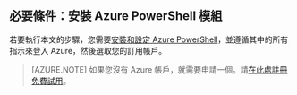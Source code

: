 ## 必要條件：安裝 Azure PowerShell 模組
若要執行本文的步驟，您需要[安裝和設定 Azure PowerShell](../articles/powershell-install-configure.md)，並遵循其中的所有指示來登入 Azure，然後選取您的訂用帳戶。

> [AZURE.NOTE] 如果您沒有 Azure 帳戶，就需要申請一個。請[在此處註冊免費試用](../articles/active-directory/sign-up-organization.md)。

<!---HONumber=AcomDC_0224_2016-->